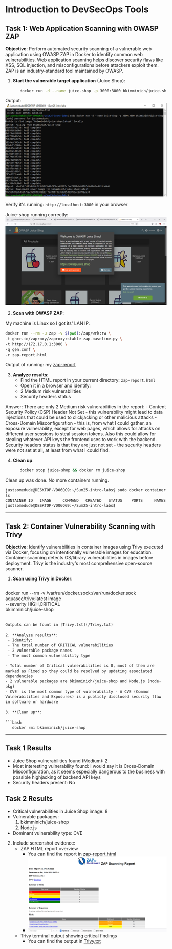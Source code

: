 # Introduction to DevSecOps Tools

## Task 1: Web Application Scanning with OWASP ZAP

**Objective**: Perform automated security scanning of a vulnerable web application using OWASP ZAP in Docker to identify common web vulnerabilities. Web application scanning helps discover security flaws like XSS, SQL injection, and misconfigurations before attackers exploit them. ZAP is an industry-standard tool maintained by OWASP.

1. **Start the vulnerable target application** (Juice Shop):

   ```bash
      docker run -d --name juice-shop -p 3000:3000 bkimminich/juice-shop
   ```

Output:
    ![alt text](Lab9task1runningimage.png)

   Verify it's running: `http://localhost:3000` in your browser

Juice-shop running correctly:
    ![alt text](Lab9Juice-Shop.png)

2. **Scan with OWASP ZAP**:

My machine is Linux so I got its' LAN IP.
```bash
docker run --rm -u zap -v $(pwd):/zap/wrk:rw \
-t ghcr.io/zaproxy/zaproxy:stable zap-baseline.py \
-t http://172.17.0.1:3000 \
-g gen.conf \
-r zap-report.html
```
Output of running: my [zap-report](/zap-report.html)


3. **Analyze results**:
    - Find the HTML report in your current directory: `zap-report.html`
    - Open it in a browser and identify:
    - 2 Medium risk vulnerabilities
    - Security headers status

Answer:
    There are only 2 Medium risk vulnerabilities in the report:
        - Content Security Policy (CSP) Header Not Set - this vulnerability might lead to data injections that could be used to clickjacking or other malicious attacks
        - Cross-Domain Misconfiguration - this is, from what I could gather, an exposure vulnerability, except for web pages, which allows for attacks on different user sessions to steal session tokens. Also this could allow for stealing whatever API keys the frontend uses to work with the backend.
    Security headers status is that they are just not set - the security headers were not set at all, at least from what I could find.

4. **Clean up**:

   ```bash
      docker stop juice-shop && docker rm juice-shop
   ```
Clean up was done. No more containers running.
```
justsomedude@DESKTOP-VD06QG9:~/Sum25-intro-labs$ sudo docker container ls
CONTAINER ID   IMAGE     COMMAND   CREATED   STATUS    PORTS     NAMES
justsomedude@DESKTOP-VD06QG9:~/Sum25-intro-labs$
```
---

## Task 2: Container Vulnerability Scanning with Trivy

**Objective**: Identify vulnerabilities in container images using Trivy executed via Docker, focusing on intentionally vulnerable images for education. Container scanning detects OS/library vulnerabilities in images before deployment. Trivy is the industry's most comprehensive open-source scanner.

1. **Scan using Trivy in Docker**:

   ```bash
docker run --rm -v /var/run/docker.sock:/var/run/docker.sock \
aquasec/trivy:latest image \
--severity HIGH,CRITICAL \
bkimminich/juice-shop
   ```

Outputs can be fount in [Trivy.txt](/Trivy.txt)

2. **Analyze results**:
    - Identify:
    - The total number of CRITICAL vulnerabilities
    - 2 vulnerable package names
    - The most common vulnerability type

- Total number of Critical vulnerabilities is 8, most of them are marked as Fixed so they could be resolved by updating associated dependencies
- 2 vulnerable packages are bkimminich/juice-shop and Node.js (node-pkg)
- CVE  is the most common type of vulnerability - A CVE (Common Vulnerabilities and Exposures) is a publicly disclosed security flaw in software or hardware

3. **Clean up**:

   ```bash
      docker rmi bkimminich/juice-shop
   ```

---

## Task 1 Results
- Juice Shop vulnerabilities found (Medium): 2
- Most interesting vulnerability found: I would say it is Cross-Domain Misconfiguration, as it seems especially dangerous to the business with possible highjacking of backend API keys
- Security headers present: No

## Task 2 Results
- Critical vulnerabilities in Juice Shop image: 8
- Vulnerable packages: 
   1. bkimminich/juice-shop
   2. Node.js
- Dominant vulnerability type: CVE
   

2. Include screenshot evidence:
    - ZAP HTML report overview
        - You can find the report in [zap-report.html](/zap-report.html)
        - ![alt text](zap-screenshot.png)
    - Trivy terminal output showing critical findings
        - You can find the output in [Trivy.txt](/Trivy.txt)

